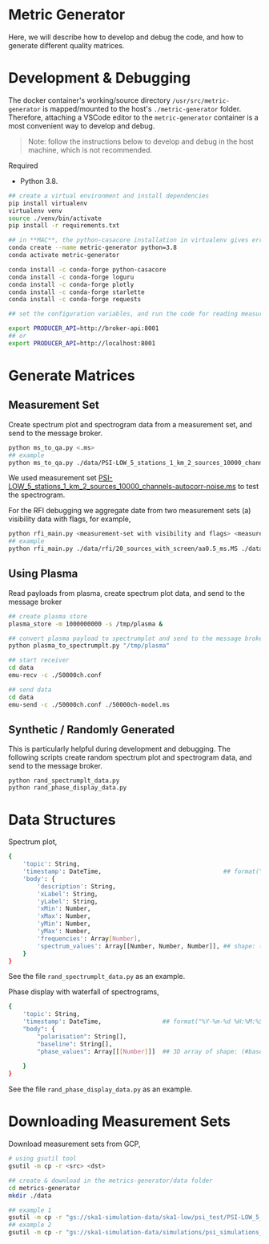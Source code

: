 
# Metric Generator

Here, we will describe how to develop and debug the code, and how to generate different quality matrices.

# Development & Debugging

The docker container's working/source directory `/usr/src/metric-generator` is mapped/mounted to the host's `./metric-generator` folder. Therefore, attaching a VSCode editor to the `metric-generator` container is a most convenient way to develop and debug.

> Note: follow the instructions below to develop and debug in the host machine, which is not recommended.

Required
- Python 3.8.

```bash
## create a virtual environment and install dependencies
pip install virtualenv
virtualenv venv
source ./venv/bin/activate
pip install -r requirements.txt

## in **MAC**, the python-casacore installation in virtualenv gives error (C++ library related), therefore, use a conda environment to install casacore libraries.
conda create --name metric-generator python=3.8
conda activate metric-generator

conda install -c conda-forge python-casacore
conda install -c conda-forge loguru
conda install -c conda-forge plotly
conda install -c conda-forge starlette
conda install -c conda-forge requests

## set the configuration variables, and run the code for reading measurement set, generate quality metrics (e.g., spectrum plot) and feed metrics the broker API:

export PRODUCER_API=http://broker-api:8001 
## or
export PRODUCER_API=http://localhost:8001
```

# Generate Matrices

## Measurement Set

Create spectrum plot and spectrogram data from a measurement set, and send to the message broker.
 
```bash
python ms_to_qa.py <.ms>
## example
python ms_to_qa.py ./data/PSI-LOW_5_stations_1_km_2_sources_10000_channels-autocorr-noise.ms
```
We used measurement set [PSI-LOW_5_stations_1_km_2_sources_10000_channels-autocorr-noise.ms](https://console.cloud.google.com/storage/browser/ska1-simulation-data/simulations/psi_simulations_SP-1158/low/PSI-LOW_5_stations_1_km_2_sources_10000_channels-autocorr-noise.ms;tab=objects?prefix=&forceOnObjectsSortingFiltering=false) to test the spectrogram.



For the RFI debugging we aggregate date from two measurement sets (a) visibility data with flags, for example,

```bash
python rfi_main.py <measurement-set with visibility and flags> <measurement-set of RFI>
## example
python rfi_main.py ./data/rfi/20_sources_with_screen/aa0.5_ms.MS ./data/rfi/aa05_low_rfi_84chans.ms
```

## Using Plasma

Read payloads from plasma, create spectrum plot data, and send to the message broker

```bash
## create plasma store
plasma_store -m 1000000000 -s /tmp/plasma &

## convert plasma payload to spectrumplot and send to the message broker
python plasma_to_spectrumplt.py "/tmp/plasma"

## start receiver
cd data
emu-recv -c ./50000ch.conf

## send data
cd data
emu-send -c ./50000ch.conf ./50000ch-model.ms
```

## Synthetic / Randomly Generated

This is particularly helpful during development and debugging. The following scripts create random spectrum plot and spectrogram data, and send to the message broker.

```
python rand_spectrumplt_data.py
python rand_phase_display_data.py
```

# Data Structures

Spectrum plot, 

```sh
{
    'topic': String,
    'timestamp': DateTime,                                  ## format("%Y-%m-%d %H:%M:%S")
    'body': {
        'description': String,
        'xLabel': String,
        'yLabel': String,
        'xMin': Number,
        'xMax': Number,
        'yMin': Number,
        'yMax': Number,
        'frequencies': Array[Number],
        'spectrum_values': Array[[Number, Number, Number]], ## shape: (3, #channels)
    }
}

```
See the file `rand_spectrumplt_data.py` as an example.

Phase display with waterfall of spectrograms,

```sh
{
    'topic': String,
    'timestamp': DateTime,                 ## format("%Y-%m-%d %H:%M:%S")
    "body": {
        "polarisation": String[],
        "baseline": String[],
        "phase_values": Array[[[Number]]]  ## 3D array of shape: (#baseline, #polarisation, #channels)
            
    }
}

```
See the file `rand_phase_display_data.py` as an example.


# Downloading Measurement Sets

Download measurement sets from GCP,

```bash
# using gsutil tool
gsutil -m cp -r <src> <dst>

## create & download in the metrics-generator/data folder
cd metrics-generator 
mkdir ./data

## example 1
gsutil -m cp -r "gs://ska1-simulation-data/ska1-low/psi_test/PSI-LOW_5_stations_1_km_2_sources_10000_channels-autocorr-noise.ms" ./data/
## example 2
gsutil -m cp -r "gs://ska1-simulation-data/simulations/psi_simulations_SP-1158/low/PSI-LOW_5_stations_1_km_2_sources_10000_channels-autocorr-noise.ms" ./data/

```
